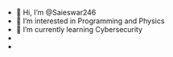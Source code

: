 - 👋 Hi, I’m @Saieswar246
- 👀 I’m interested in Programming and Physics 
- 🌱 I’m currently learning Cybersecurity 
- 
-

<!---
Saieswar246/Saieswar246 is a ✨ special ✨ repository because its `README.md` (this file) appears on your GitHub profile.
You can click the Preview link to take a look at your changes.
--->
